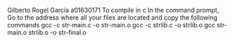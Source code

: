 Gilberto Rogel García a01630171
To compile in c 
In the command prompt, Go to the address  where all your files are located and copy the following commands
gcc -c str-main.c -o str-main.o
gcc -c strlib.c -o strlib.o
gcc str-main.o strlib.o -o str-final.o